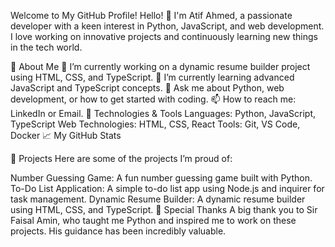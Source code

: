 Welcome to My GitHub Profile!
Hello! 👋 I'm Atif Ahmed, a passionate developer with a keen interest in Python, JavaScript, and web development. I love working on innovative projects and continuously learning new things in the tech world.

🌟 About Me
🔭 I’m currently working on a dynamic resume builder project using HTML, CSS, and TypeScript.
🌱 I’m currently learning advanced JavaScript and TypeScript concepts.
💬 Ask me about Python, web development, or how to get started with coding.
📫 How to reach me: LinkedIn or Email.
🔧 Technologies & Tools
Languages: Python, JavaScript, TypeScript
Web Technologies: HTML, CSS, React
Tools: Git, VS Code, Docker
📈 My GitHub Stats

📂 Projects
Here are some of the projects I’m proud of:

Number Guessing Game: A fun number guessing game built with Python.
To-Do List Application: A simple to-do list app using Node.js and inquirer for task management.
Dynamic Resume Builder: A dynamic resume builder using HTML, CSS, and TypeScript.
🙌 Special Thanks
A big thank you to Sir Faisal Amin, who taught me Python and inspired me to work on these projects. His guidance has been incredibly valuable.
